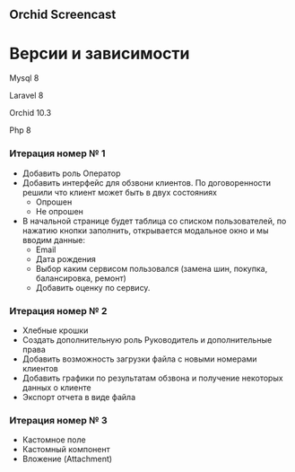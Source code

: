 ## Orchid Screencast

# Версии и зависимости

Mysql 8

Laravel 8

Orchid 10.3

Php 8

### Итерация номер № 1
- Добавить роль Оператор
- Добавить интерфейс для обзвони клиентов. По договоренности решили что клиент может быть в двух состояниях
    - Опрошен
    - Не опрошен
- В начальной странице будет таблица со списком пользователей, по нажатию кнопки заполнить, открывается модальное окно и мы вводим данные:
    - Еmail
    - Дата рождения
    - Выбор каким сервисом пользовался (замена шин, покупка, балансировка, ремонт)
    - Добавить оценку по сервису.

### Итерация номер № 2
-  Хлебные крошки
-  Создать дополнительную роль Руководитель и дополнительные права
-  Добавить возможность загрузки файла с новыми номерами клиентов
-  Добавить графики по результатам обзвона и получение некоторых данных о клиенте
-  Экспорт отчета в виде файла

### Итерация номер № 3
-  Кастомное поле
-  Кастомный компонент
-  Вложение (Attachment)

